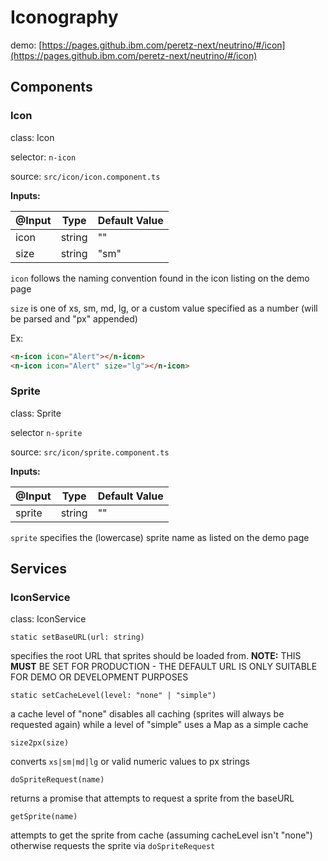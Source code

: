 # Iconography

demo: [https://pages.github.ibm.com/peretz-next/neutrino/#/icon](https://pages.github.ibm.com/peretz-next/neutrino/#/icon)

## Components
### Icon

class: Icon

selector: `n-icon`

source: `src/icon/icon.component.ts`

**Inputs:**

| @Input | Type   | Default Value |
| ------ | ------ | ------------- |
| icon   | string | ""            |
| size   | string | "sm"          |

`icon` follows the naming convention found in the icon listing on the demo page

`size` is one of xs, sm, md, lg, or a custom value specified as a number (will be parsed and "px" appended)

Ex:
```html
<n-icon icon="Alert"></n-icon>
<n-icon icon="Alert" size="lg"></n-icon>
```

### Sprite

class: Sprite

selector `n-sprite`

source: `src/icon/sprite.component.ts`

**Inputs:**

| @Input  | Type   | Default Value |
| ------- | ------ | ------------- |
| sprite  | string | ""            |

`sprite` specifies the (lowercase) sprite name as listed on the demo page

## Services
### IconService

class: IconService

`static setBaseURL(url: string)`

specifies the root URL that sprites should be loaded from. **NOTE:** THIS **MUST** BE SET FOR PRODUCTION - THE DEFAULT URL IS ONLY SUITABLE FOR DEMO OR DEVELOPMENT PURPOSES

`static setCacheLevel(level: "none" | "simple")`

a cache level of "none" disables all caching (sprites will always be requested again) while a level of "simple" uses a Map as a simple cache

`size2px(size)`

converts `xs|sm|md|lg` or valid numeric values to px strings

`doSpriteRequest(name)`

returns a promise that attempts to request a sprite from the baseURL

`getSprite(name)`

attempts to get the sprite from cache (assuming cacheLevel isn't "none") otherwise requests the sprite via `doSpriteRequest`
